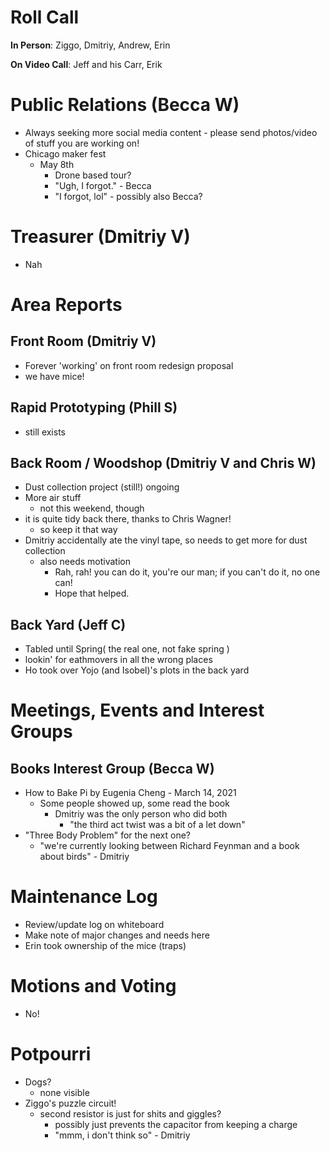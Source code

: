 # Roll Call
**In Person**:  Ziggo, Dmitriy, Andrew, Erin

**On Video Call**: Jeff and his Carr, Erik



# Public Relations (Becca W)
- Always seeking more social media content - please send photos/video of stuff you are working on!
- Chicago maker fest
  - May 8th
    - Drone based tour?
    - "Ugh, I forgot." - Becca 
    - "I forgot, lol" - possibly also Becca?
# Treasurer (Dmitriy V)
- Nah
# Area Reports
## Front Room (Dmitriy V)
- Forever 'working' on front room redesign proposal
- we have mice!
## Rapid Prototyping (Phill S)
- still exists
## Back Room / Woodshop (Dmitriy V and Chris W)
- Dust collection project (still!) ongoing
- More air stuff
  - not this weekend, though
- it is quite tidy back there, thanks to Chris Wagner!
  - so keep it that way
- Dmitriy accidentally ate the vinyl tape, so needs to get more for dust collection
  - also needs motivation
    - Rah, rah! you can do it, you're our man; if you can't do it, no one can!
    - Hope that helped.
## Back Yard (Jeff C)
- Tabled until Spring( the real one, not fake spring )
- lookin' for eathmovers in all the wrong places
- Ho took over Yojo (and Isobel)'s plots in the back yard
# Meetings, Events and Interest Groups
## Books Interest Group (Becca W)
- How to Bake Pi by Eugenia Cheng - March 14, 2021
  - Some people showed up, some read the book
    - Dmitriy was the only person who did both
      - "the third act twist was a bit of a let down"
- "Three Body Problem" for the next one?
  - "we're currently looking between Richard Feynman and a book about birds" - Dmitriy
# Maintenance Log
- Review/update log on whiteboard
- Make note of major changes and needs here
- Erin took ownership of the mice (traps)

# Motions and Voting
- No!

# Potpourri
- Dogs?
  - none visible
- Ziggo's puzzle circuit!
  - second resistor is just for shits and giggles?
    - possibly just prevents the capacitor from keeping a charge
    - "mmm, i don't think so" - Dmitriy 
